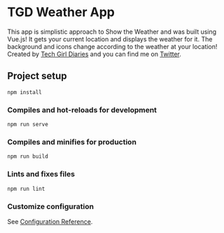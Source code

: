 # TGD Weather App

This app is simplistic approach to Show the Weather and was built using Vue.js! It gets your current location and displays the weather for it. The background and icons change according to the weather at your location! Created by [Tech Girl Diaries](https://codepen.io/techgirldiaries) and you can find me on [Twitter](https://twitter.com/techgirldiaries).

## Project setup

```
npm install
```

### Compiles and hot-reloads for development

```
npm run serve
```

### Compiles and minifies for production

```
npm run build
```

### Lints and fixes files

```
npm run lint
```

### Customize configuration

See [Configuration Reference](https://cli.vuejs.org/config/).
